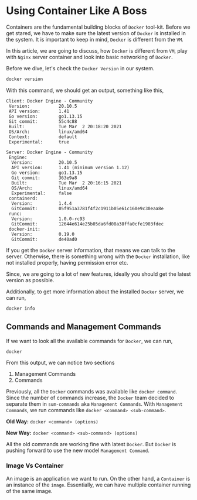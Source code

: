 # Using Container Like A Boss

Containers are the fundamental building blocks of `Docker` tool-kit. Before we get stared, we have to make sure the latest version of `Docker` is installed in the system. It is important to keep in mind, `Docker` is different from the `VM`.

In this article, we are going to discuss, how `Docker` is different from `VM`, play with `Nginx` server container and look into basic networking of `Docker`.

Before we dive, let's check the `Docker Version` in our system.

```bash
docker version
```

With this command, we should get an output, something like this,

```
Client: Docker Engine - Community
 Version:           20.10.5
 API version:       1.41
 Go version:        go1.13.15
 Git commit:        55c4c88
 Built:             Tue Mar  2 20:18:20 2021
 OS/Arch:           linux/amd64
 Context:           default
 Experimental:      true

Server: Docker Engine - Community
 Engine:
  Version:          20.10.5
  API version:      1.41 (minimum version 1.12)
  Go version:       go1.13.15
  Git commit:       363e9a8
  Built:            Tue Mar  2 20:16:15 2021
  OS/Arch:          linux/amd64
  Experimental:     false
 containerd:
  Version:          1.4.4
  GitCommit:        05f951a3781f4f2c1911b05e61c160e9c30eaa8e
 runc:
  Version:          1.0.0-rc93
  GitCommit:        12644e614e25b05da6fd08a38ffa0cfe1903fdec
 docker-init:
  Version:          0.19.0
  GitCommit:        de40ad0
```

If you get the `Docker` server information, that means we can talk to the server. Otherwise, there is something wrong with the `Docker` installation, like not installed properly, having permission error etc. 

Since, we are going to a lot of new features, ideally you should get the latest version as possible.

Additionally, to get more information about the installed `Docker` server, we can run,

```bash
docker info
```

## Commands and Management Commands

If we want to look all the available commands for `Docker`, we can run,

```bash
docker
```

From this output, we can notice two sections

1. Management Commands
2. Commands

Previously, all the `Docker` commands was available like `docker command`. Since the number of commands increase, the `Docker` team decided to separate them in `sum-commands` aka `Management Commands`. With `Management Commands`, we run commands like `docker <command> <sub-command>`.

**Old Way:** `docker <command> (options)`

**New Way:** `docker <command> <sub-command> (options)`

All the old commands are working fine with latest `Docker`. But `Docker` is pushing forward to use the new model `Management Command`.

### Image Vs Container

An image is an application we want to run. On the other hand, a `Container` is an instance of the `image`. Essentially, we can have multiple container running of the same image.